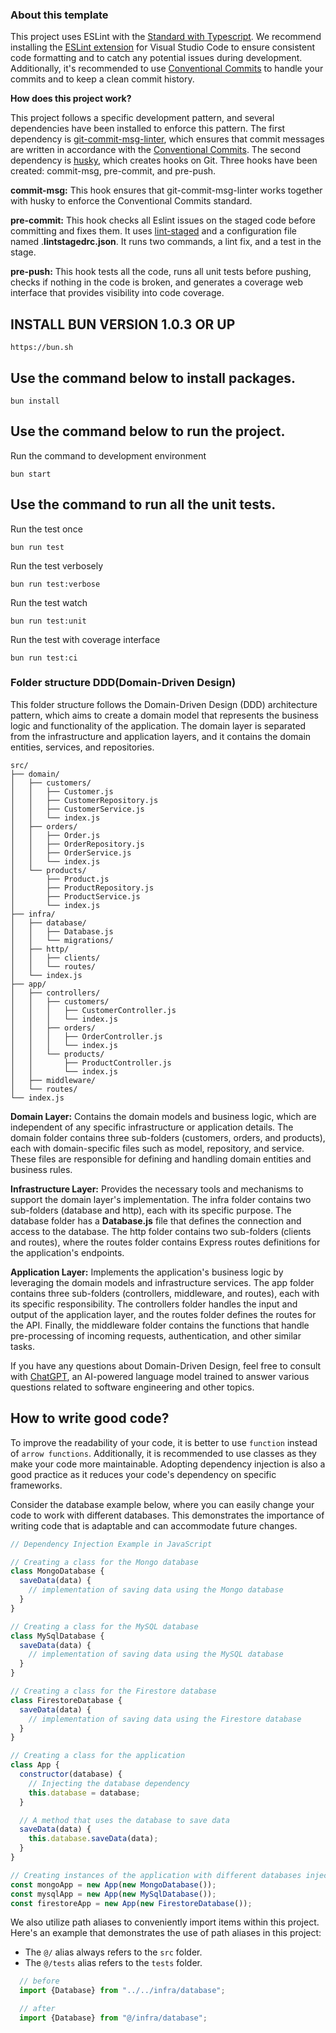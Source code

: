 ### About this template

This project uses ESLint with the [Standard with Typescript](https://www.npmjs.com/package/eslint-config-standard-with-typescript). 
We recommend installing the [ESLint extension](https://marketplace.visualstudio.com/items?itemName=dbaeumer.vscode-eslint) for Visual Studio Code to ensure consistent code formatting and to catch any potential issues during development. Additionally,
it's recommended to use [Conventional Commits](https://www.conventionalcommits.org/en/v1.0.0/) to handle your commits and to keep a clean commit history.

**How does this project work?**

This project follows a specific development pattern, and several dependencies have been installed to enforce this pattern. The first dependency is [git-commit-msg-linter](https://www.npmjs.com/package/git-commit-msg-linter), which ensures that commit messages are written in accordance with the [Conventional Commits](https://www.conventionalcommits.org/en/v1.0.0/). The second dependency is [husky](https://typicode.github.io/husky/#/), which creates hooks on Git. Three hooks have been created: commit-msg, pre-commit, and pre-push.

**commit-msg:** This hook ensures that git-commit-msg-linter works together with husky to enforce the Conventional Commits standard.

**pre-commit:** This hook checks all Eslint issues on the staged code before committing and fixes them. It uses [lint-staged](https://www.npmjs.com/package/lint-staged) and a configuration file named .**lintstagedrc.json**. It runs two commands, a lint fix, and a test in the stage.

**pre-push:** This hook tests all the code, runs all unit tests before pushing, checks if nothing in the code is broken, and generates a coverage web interface that provides visibility into code coverage.

## INSTALL BUN VERSION 1.0.3 OR UP
```shell
https://bun.sh
```

## Use the command below to install packages.
```shell
bun install
```
## Use the command below to run the project.
Run the command to development environment
```shell
bun start
```

## Use the command to run all the unit tests.

Run the test once
```shell
bun run test
```

Run the test verbosely
```shell
bun run test:verbose
```

Run the test watch
```shell
bun run test:unit
```

Run the test with coverage interface
```shell
bun run test:ci
```

### Folder structure DDD(Domain-Driven Design)

This folder structure follows the Domain-Driven Design (DDD) architecture pattern, which aims to create a domain model that represents the business logic and functionality of the application. The domain layer is separated from the infrastructure and application layers, and it contains the domain entities, services, and repositories.

```
src/
├── domain/
│   ├── customers/
│   │   ├── Customer.js
│   │   ├── CustomerRepository.js
│   │   ├── CustomerService.js
│   │   └── index.js
│   ├── orders/
│   │   ├── Order.js
│   │   ├── OrderRepository.js
│   │   ├── OrderService.js
│   │   └── index.js
│   └── products/
│       ├── Product.js
│       ├── ProductRepository.js
│       ├── ProductService.js
│       └── index.js
├── infra/
│   ├── database/
│   │   ├── Database.js
│   │   └── migrations/
│   ├── http/
│   │   ├── clients/
│   │   └── routes/
│   └── index.js
├── app/
│   ├── controllers/
│   │   ├── customers/
│   │   │   ├── CustomerController.js
│   │   │   └── index.js
│   │   ├── orders/
│   │   │   ├── OrderController.js
│   │   │   └── index.js
│   │   └── products/
│   │       ├── ProductController.js
│   │       └── index.js
│   ├── middleware/
│   └── routes/
└── index.js
```
**Domain Layer:** Contains the domain models and business logic, which are independent of any specific infrastructure or application details. The domain folder contains three sub-folders (customers, orders, and products), each with domain-specific files such as model, repository, and service. These files are responsible for defining and handling domain entities and business rules.

**Infrastructure Layer:** Provides the necessary tools and mechanisms to support the domain layer's implementation. The infra folder contains two sub-folders (database and http), each with its specific purpose. The database folder has a **Database.js** file that defines the connection and access to the database. The http folder contains two sub-folders (clients and routes), where the routes folder contains Express routes definitions for the application's endpoints.

**Application Layer:** Implements the application's business logic by leveraging the domain models and infrastructure services. The app folder contains three sub-folders (controllers, middleware, and routes), each with its specific responsibility. The controllers folder handles the input and output of the application layer, and the routes folder defines the routes for the API. Finally, the middleware folder contains the functions that handle pre-processing of incoming requests, authentication, and other similar tasks.

If you have any questions about Domain-Driven Design, feel free to consult with [ChatGPT](https://openai.com/blog/chatgpt/), an AI-powered language model trained to answer various questions related to software engineering and other topics.

## How to write good code?

To improve the readability of your code, it is better to use `function` instead of `arrow functions`. Additionally, it is recommended to use classes as they make your code more maintainable. Adopting dependency injection is also a good practice as it reduces your code's dependency on specific frameworks.

Consider the database example below, where you can easily change your code to work with different databases. This demonstrates the importance of writing code that is adaptable and can accommodate future changes.

```javascript
// Dependency Injection Example in JavaScript

// Creating a class for the Mongo database
class MongoDatabase {
  saveData(data) {
    // implementation of saving data using the Mongo database
  }
}

// Creating a class for the MySQL database
class MySqlDatabase {
  saveData(data) {
    // implementation of saving data using the MySQL database
  }
}

// Creating a class for the Firestore database
class FirestoreDatabase {
  saveData(data) {
    // implementation of saving data using the Firestore database
  }
}

// Creating a class for the application
class App {
  constructor(database) {
    // Injecting the database dependency
    this.database = database;
  }

  // A method that uses the database to save data
  saveData(data) {
    this.database.saveData(data);
  }
}

// Creating instances of the application with different databases injected
const mongoApp = new App(new MongoDatabase());
const mysqlApp = new App(new MySqlDatabase());
const firestoreApp = new App(new FirestoreDatabase());

```

We also utilize path aliases to conveniently import items within this project. Here's an example that demonstrates the use of path aliases in this project:

* The `@/` alias always refers to the `src` folder.
* The `@/tests` alias refers to the `tests` folder.

```javascript
  // before
  import {Database} from "../../infra/database";

  // after
  import {Database} from "@/infra/database";
```